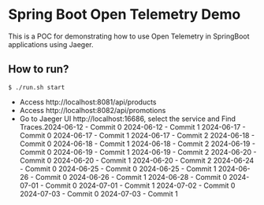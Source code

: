 # Spring Boot Open Telemetry Demo
This is a POC for demonstrating how to use Open Telemetry in SpringBoot applications using Jaeger.

## How to run?

```shell
$ ./run.sh start
```

* Access http://localhost:8081/api/products
* Access http://localhost:8082/api/promotions
* Go to Jaeger UI http://localhost:16686, select the service and Find Traces.2024-06-12 - Commit 0
2024-06-12 - Commit 1
2024-06-17 - Commit 0
2024-06-17 - Commit 1
2024-06-17 - Commit 2
2024-06-18 - Commit 0
2024-06-18 - Commit 1
2024-06-18 - Commit 2
2024-06-19 - Commit 0
2024-06-19 - Commit 1
2024-06-19 - Commit 2
2024-06-20 - Commit 0
2024-06-20 - Commit 1
2024-06-20 - Commit 2
2024-06-24 - Commit 0
2024-06-25 - Commit 0
2024-06-25 - Commit 1
2024-06-26 - Commit 0
2024-06-26 - Commit 1
2024-06-28 - Commit 0
2024-07-01 - Commit 0
2024-07-01 - Commit 1
2024-07-02 - Commit 0
2024-07-03 - Commit 0
2024-07-03 - Commit 1
